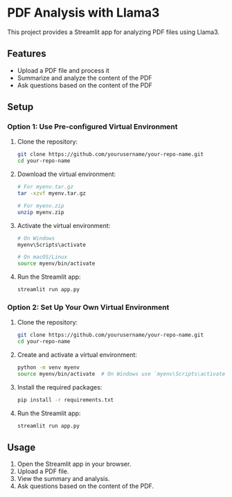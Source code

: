 # PDF Analysis with Llama3

This project provides a Streamlit app for analyzing PDF files using Llama3.

## Features

- Upload a PDF file and process it
- Summarize and analyze the content of the PDF
- Ask questions based on the content of the PDF

## Setup

### Option 1: Use Pre-configured Virtual Environment

1. Clone the repository:
    ```bash
    git clone https://github.com/yourusername/your-repo-name.git
    cd your-repo-name
    ```

2. Download the virtual environment:
    ```bash
    # For myenv.tar.gz
    tar -xzvf myenv.tar.gz

    # For myenv.zip
    unzip myenv.zip
    ```

3. Activate the virtual environment:
    ```bash
    # On Windows
    myenv\Scripts\activate

    # On macOS/Linux
    source myenv/bin/activate
    ```

4. Run the Streamlit app:
    ```bash
    streamlit run app.py
    ```

### Option 2: Set Up Your Own Virtual Environment

1. Clone the repository:
    ```bash
    git clone https://github.com/yourusername/your-repo-name.git
    cd your-repo-name
    ```

2. Create and activate a virtual environment:
    ```bash
    python -m venv myenv
    source myenv/bin/activate  # On Windows use `myenv\Scripts\activate`
    ```

3. Install the required packages:
    ```bash
    pip install -r requirements.txt
    ```

4. Run the Streamlit app:
    ```bash
    streamlit run app.py
    ```

## Usage

1. Open the Streamlit app in your browser.
2. Upload a PDF file.
3. View the summary and analysis.
4. Ask questions based on the content of the PDF.
